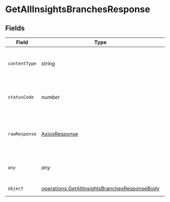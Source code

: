 # GetAllInsightsBranchesResponse


## Fields

| Field                                                                                                          | Type                                                                                                           | Required                                                                                                       | Description                                                                                                    |
| -------------------------------------------------------------------------------------------------------------- | -------------------------------------------------------------------------------------------------------------- | -------------------------------------------------------------------------------------------------------------- | -------------------------------------------------------------------------------------------------------------- |
| `contentType`                                                                                                  | *string*                                                                                                       | :heavy_check_mark:                                                                                             | HTTP response content type for this operation                                                                  |
| `statusCode`                                                                                                   | *number*                                                                                                       | :heavy_check_mark:                                                                                             | HTTP response status code for this operation                                                                   |
| `rawResponse`                                                                                                  | [AxiosResponse](https://axios-http.com/docs/res_schema)                                                        | :heavy_minus_sign:                                                                                             | Raw HTTP response; suitable for custom response parsing                                                        |
| `any`                                                                                                          | *any*                                                                                                          | :heavy_minus_sign:                                                                                             | A list of branches for a project                                                                               |
| `object`                                                                                                       | [operations.GetAllInsightsBranchesResponseBody](../../models/operations/getallinsightsbranchesresponsebody.md) | :heavy_minus_sign:                                                                                             | Error response.                                                                                                |